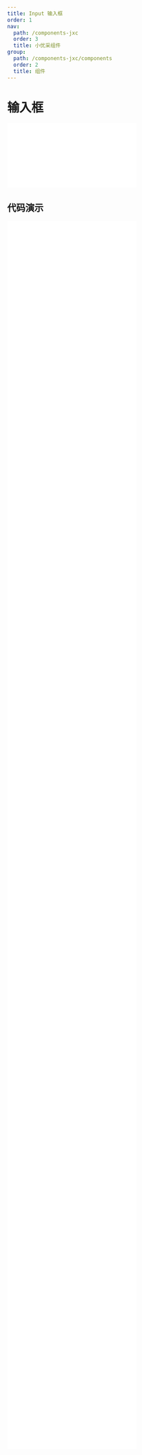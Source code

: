 ```yaml
---
title: Input 输入框
order: 1
nav:
  path: /components-jxc
  order: 3
  title: 小优采组件
group:
  path: /components-jxc/components
  order: 2
  title: 组件
---
```


# 输入框

<div>
<embed src="@docs-common/input/index.md"></embed>
</div>
        
## 代码演示

<Row gutter=8>

  <Col span=12>
    
  <div class="code-box"><embed src="@abiz-rc-jxc/input/demo/basic-input-jxc.md"></embed></div>
          
  <div class="code-box"><embed src="@abiz-rc-jxc/input/demo/addon-input-jxc.md"></embed></div>
          
  <div class="code-box"><embed src="@abiz-rc-jxc/input/demo/search-input-input-jxc.md"></embed></div>
          
  <div class="code-box"><embed src="@abiz-rc-jxc/input/demo/search-input-loading-input-jxc.md"></embed></div>
          
  <div class="code-box"><embed src="@abiz-rc-jxc/input/demo/tooltip-input-jxc.md"></embed></div>
          
  <div class="code-box"><embed src="@abiz-rc-jxc/input/demo/password-input-input-jxc.md"></embed></div>
          
  <div class="code-box"><embed src="@abiz-rc-jxc/input/demo/textarea-show-count-input-jxc.md"></embed></div>
          
  <div class="code-box"><embed src="@abiz-rc-jxc/input/demo/focus-input-jxc.md"></embed></div>
          
  <div class="code-box"><embed src="@abiz-rc-jxc/input/demo/align-input-jxc.md"></embed></div>
          
  </Col>
          
  <Col span=12>
    
  <div class="code-box"><embed src="@abiz-rc-jxc/input/demo/size-input-jxc.md"></embed></div>
          
  <div class="code-box"><embed src="@abiz-rc-jxc/input/demo/group-input-jxc.md"></embed></div>
          
  <div class="code-box"><embed src="@abiz-rc-jxc/input/demo/textarea-input-jxc.md"></embed></div>
          
  <div class="code-box"><embed src="@abiz-rc-jxc/input/demo/autosize-textarea-input-jxc.md"></embed></div>
          
  <div class="code-box"><embed src="@abiz-rc-jxc/input/demo/presuffix-input-jxc.md"></embed></div>
          
  <div class="code-box"><embed src="@abiz-rc-jxc/input/demo/allowClear-input-jxc.md"></embed></div>
          
  <div class="code-box"><embed src="@abiz-rc-jxc/input/demo/borderless-input-jxc.md"></embed></div>
          
  <div class="code-box"><embed src="@abiz-rc-jxc/input/demo/borderless-debug-input-jxc.md"></embed></div>
          
  <div class="code-box"><embed src="@abiz-rc-jxc/input/demo/textarea-resize-input-jxc.md"></embed></div>
          
  </Col>
          
</Row>
        
<div><embed src="@docs-common/input/index-api.md"></embed><div>
